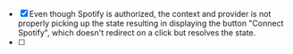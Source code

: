 - [x] Even though Spotify is authorized, the context and provider is not properly picking up the state resulting in displaying the button "Connect Spotify", which doesn't redirect on a click but resolves the state.
- [ ]
